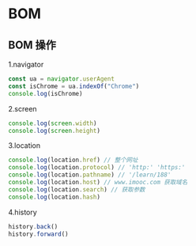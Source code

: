 # BOM
## BOM 操作
1.navigator
```js
const ua = navigator.userAgent
const isChrome = ua.indexOf("Chrome")
console.log(isChrome)
```

2.screen
```js
console.log(screen.width)
console.log(screen.height)
```

3.location
```js
console.log(location.href) // 整个网址
console.log(location.protocol) // 'http:' 'https:'
console.log(location.pathname) // '/learn/188'
console.log(location.host) // www.imooc.com 获取域名
console.log(location.search) // 获取参数
console.log(location.hash)
```

4.history
```js
history.back()
history.forward()
```